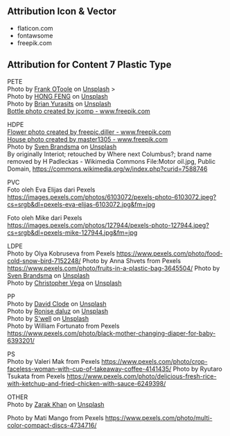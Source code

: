 
Attribution Icon & Vector
-
- flaticon.com
- fontawsome
- freepik.com

Attribution for Content 7 Plastic Type
-
PETE<br>
Photo by <a href="https://unsplash.com/@fotoole1?utm_source=unsplash&utm_medium=referral&utm_content=creditCopyText">Frank OToole</a> on <a href="https://unsplash.com/s/photos/combs?utm_source=unsplash&utm_medium=referral&utm_content=creditCopyText">Unsplash</a> > <br>
Photo by <a href="https://unsplash.com/@cosmonaut647?utm_source=unsplash&utm_medium=referral&utm_content=creditCopyText">HONG FENG</a> on <a href="https://unsplash.com/s/photos/water-bottle?utm_source=unsplash&utm_medium=referral&utm_content=creditCopyText">Unsplash</a><br>
Photo by <a href="https://unsplash.com/@brian_yuri?utm_source=unsplash&utm_medium=referral&utm_content=creditCopyText">Brian Yurasits</a> on <a href="https://unsplash.com/?utm_source=unsplash&utm_medium=referral&utm_content=creditCopyText">Unsplash</a><br>
<a href='https://www.freepik.com/photos/bottle'>Bottle photo created by jcomp - www.freepik.com</a><br>


HDPE
<br>
<a href='https://www.freepik.com/photos/flower'>Flower photo created by freepic.diller - www.freepik.com</a><br>
<a href='https://www.freepik.com/photos/house'>House photo created by master1305 - www.freepik.com</a><br>
Photo by <a href="https://unsplash.com/@seffen99?utm_source=unsplash&utm_medium=referral&utm_content=creditCopyText">Sven Brandsma</a> on <a href="https://unsplash.com/s/photos/bottle?utm_source=unsplash&utm_medium=referral&utm_content=creditCopyText">Unsplash</a><br>
By originally Interiot; retouched by Where next Columbus?; brand name removed by H Padleckas - Wikimedia Commons File:Motor oil.jpg, Public Domain, https://commons.wikimedia.org/w/index.php?curid=7588746<br>

PVC<br>
Foto oleh Eva Elijas dari Pexels https://images.pexels.com/photos/6103072/pexels-photo-6103072.jpeg?cs=srgb&dl=pexels-eva-elijas-6103072.jpg&fm=jpg<br>

Foto oleh Mike dari Pexels https://images.pexels.com/photos/127944/pexels-photo-127944.jpeg?cs=srgb&dl=pexels-mike-127944.jpg&fm=jpg<br>

LDPE<br>
Photo by Olya Kobruseva from Pexels https://www.pexels.com/photo/food-cold-snow-bird-7152248/
Photo by Anna Shvets from Pexels https://www.pexels.com/photo/fruits-in-a-plastic-bag-3645504/
Photo by <a href="https://unsplash.com/@seffen99?utm_source=unsplash&utm_medium=referral&utm_content=creditCopyText">Sven Brandsma</a> on <a href="https://unsplash.com/?utm_source=unsplash&utm_medium=referral&utm_content=creditCopyText">Unsplash</a> <br>
Photo by <a href="https://unsplash.com/@vegaguy?utm_source=unsplash&utm_medium=referral&utm_content=creditCopyText">Christopher Vega</a> on <a href="https://unsplash.com/s/photos/plastic?utm_source=unsplash&utm_medium=referral&utm_content=creditCopyText">Unsplash</a><br>
  
PP<br>
Photo by <a href="https://unsplash.com/@davidclode?utm_source=unsplash&utm_medium=referral&utm_content=creditCopyText">David Clode</a> on <a href="https://unsplash.com/s/photos/ropes?utm_source=unsplash&utm_medium=referral&utm_content=creditCopyText">Unsplash</a><br>
Photo by <a href="https://unsplash.com/@ronisefoodie?utm_source=unsplash&utm_medium=referral&utm_content=creditCopyText">Ronise daluz</a> on <a href="https://unsplash.com/s/photos/clear-plastic-bags?utm_source=unsplash&utm_medium=referral&utm_content=creditCopyText">Unsplash</a><br>
Photo by <a href="https://unsplash.com/@swell?utm_source=unsplash&utm_medium=referral&utm_content=creditCopyText">S'well</a> on <a href="https://unsplash.com/s/photos/food-containers?utm_source=unsplash&utm_medium=referral&utm_content=creditCopyText">Unsplash</a><br>
Photo by William Fortunato from Pexels https://www.pexels.com/photo/black-mother-changing-diaper-for-baby-6393201/

PS<br>
Photo by Valeri Mak from Pexels https://www.pexels.com/photo/crop-faceless-woman-with-cup-of-takeaway-coffee-4141435/
Photo by Ryutaro Tsukata from Pexels https://www.pexels.com/photo/delicious-fresh-rice-with-ketchup-and-fried-chicken-with-sauce-6249398/


OTHER<br>
Photo by <a href="https://unsplash.com/@zarakvg?utm_source=unsplash&utm_medium=referral&utm_content=creditCopyText">Zarak Khan</a> on <a href="https://unsplash.com/s/photos/eyeglass?utm_source=unsplash&utm_medium=referral&utm_content=creditCopyText">Unsplash</a><br>
  
Photo by Mati Mango from Pexels https://www.pexels.com/photo/multi-color-compact-discs-4734716/
